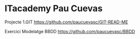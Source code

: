 # ITacademy Pau Cuevas

Projecte 1.GIT
https://github.com/paucuevasc/GIT-READ-ME


Exercici Modelatge BBDD
https://github.com/paucuevasc/BBDD




